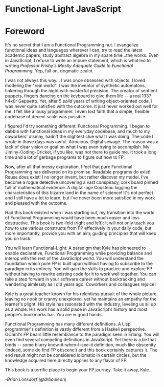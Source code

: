 # Functional-Light JavaScript
# Foreword

It's no secret that I am a Functional Programming nut. I evangelize functional ideas and languages wherever I can, try to read the latest academic papers, study abstract algebra in my spare time…the works. Even in JavaScript, I refuse to write an impure statement, which is what led to writing *Professor Frisby's Mostly Adequate Guide to Functional Programming*. Yep, full on, dogmatic zealot.

I was not always this way… I was once obsessed with objects. I loved modeling the "real world". I was the inventor of synthetic automatons, tinkering through the night with masterful precision. The creator of sentient puppets, fingers dancing on the keyboard to give them life -- a real 1337 h4x0r Geppetto. Yet, after 5 *solid* years of writing object-oriented code, I was never quite satisfied with the outcome. It just never worked out well for me. I felt like a lousy programmer. I even lost faith that a simple, flexible codebase of decent scale was possible.

I figured I'd try something different: Functional Programming. I began to dabble with functional ideas in my everyday codebase, and much to my coworkers' dismay, hadn't the slightest clue what I was doing. The code I wrote in those days was awful. Atrocious. Digital sewage. The reason was a lack of clear vision or goal on what I was even trying to accomplish. My Jiminy-Coding-Cricket, if you like, was not there to guide me. It took a long time and a lot of garbage programs to figure out how to FP.

Now, after all that messy exploration, I feel that pure Functional Programming has delivered on its promise. Readable programs do exist! Reuse does exist! I no longer invent, but rather discover my model. I've become a rogue detective uncovering a vast conspiracy, cork board pinned full of mathematical evidence. A digital-age Cousteau logging the characteristics of this bizarre land in the name of science! It's not perfect and I still have a lot to learn, but I've never been more satisfied in my work and pleased with the outcome.

Had this book existed when I was starting out, my transition into the world of Functional Programming would have been much easier and less destructive. This book is two-fold (right and left): it will not only teach you how to use various constructs from FP effectively in your daily code, but more importantly, provide you with an aim; guiding principles that will keep you on track.

You will learn Functional-Light: A paradigm that Kyle has pioneered to enable declarative, Functional Programming while providing balance and interop with the rest of the JavaScript world. You will understand the foundation which pure FP is built upon without having to subscribe to the paradigm in its entirety. You will gain the skills to practice and explore FP without having to rewrite existing code for it to work well together. You can take a step forward in your software career without backtracking and wandering aimlessly as I did years ago. Coworkers and colleagues rejoice!

Kyle is a great teacher known for his relentless pursuit of the whole picture, leaving no nook or cranny unexplored, yet he maintains an empathy for the learner's plight. His style has resonated with the industry, leveling us all up as a whole. His work has a solid place in JavaScript’s history and most people's bookmarks bar. You are in good hands.

Functional Programming has many different definitions. A Lisp programmer's definition is vastly different from a Haskell perspective. OCaml's FP bears little resemblance to the paradigm seen in Erlang. You will even find several competing definitions in JavaScript. Yet there is a tie that binds -- some blurry know-it-when-I-see-it definition, much like obscenity (indeed, some do find FP obscene!) and this book certainly captures it. The end result might not be considered idiomatic in certain circles, but the knowledge acquired here directly applies to any flavor of FP.

This book is a terrific place to begin your FP journey. Take it away, Kyle...

*-Brian Lonsdorf (@drboolean)*
